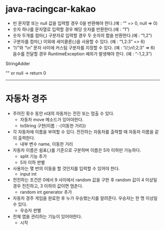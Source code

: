 # java-racingcar-kakao


- 빈 문자열 또는 null 값을 입력할 경우 0을 반환해야 한다.(예 : “” => 0, null => 0)
- 숫자 하나를 문자열로 입력할 경우 해당 숫자를 반환한다.(예 : “1”)
- 숫자 두개를 컴마(,) 구분자로 입력할 경우 두 숫자의 합을 반환한다.(예 : “1,2”)
- 구분자를 컴마(,) 이외에 세미콜론(;)을 사용할 수 있다. (예 : “1,2:3” => 6)
- “//”와 “\n” 문자 사이에 커스텀 구분자를 지정할 수 있다. (예 : “//;\n1;2;3” => 6)
  음수를 전달할 경우 RuntimeException 예외가 발생해야 한다. (예 : “-1,2,3”)


StringAdder

"" or null -> return 0

---

# 자동차 경주

- 주어진 횟수 동안 n대의 자동차는 전진 또는 멈출 수 있다.
  - 자동차 move 메소드가 있어야한다.
  - toString 구현(이름 : -(이동한 거리))
- 각 자동차에 이름을 부여할 수 있다. 전진하는 자동차를 출력할 때 자동차 이름을 같이 출력한다.
  - 내부 변수 name, 이동한 거리
- 자동차 이름은 쉼표(,)를 기준으로 구분하며 이름은 5자 이하만 가능하다. 
  - split 기능 추가
  - 5자 이하 판별
- 사용자는 몇 번의 이동을 할 것인지를 입력할 수 있어야 한다.
  - input int
- 전진하는 조건은 0에서 9 사이에서 random 값을 구한 후 random 값이 4 이상일 경우 전진하고, 3 이하의 값이면 멈춘다.
  - random int generator 추가
- 자동차 경주 게임을 완료한 후 누가 우승했는지를 알려준다. 우승자는 한 명 이상일 수 있다.
  - 우승자 판별
- 전체 앱을 관리하는 기능이 있어야한다.
  - 시작

